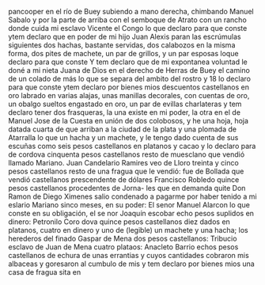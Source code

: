 pancooper en el río de Buey subiendo a mano derecha, chimbando
Manuel Sabalo y por la parte de arriba con el semboque de Atrato con un rancho donde cuida mi esclavo Vicente el Congo lo que declaro para que conste
ytem declaro que en poder de mi hijo Juan Alexis paran las escrúmulas siguientes dos hachas, bastante servidas, dos calabozos en la misma forma, dos pites de machete, un par de grillos, y un par esposas loque declaro para que conste
Y tem declaro que de mi expontanea voluntad le doné a mi nieta Juana de Dios en el derecho de Herras de Buey el camino de un colado de más lo que se separa del ambito del rostro y 18
lo declaro para que conste
ytem declaro por bienes mios descuentos castellanos en oro
labrado en varias alajas, unas manillas decorales, con cuentas de
oro, un obalgo sueltos engastado en oro, un par de evillas charlateras
y tem declaro tener dos frasqueras, la una existe en mi poder, la otra en el de Manuel Jose de la Cuesta en unión de dos colobosos, y he una hoja, hoja datada cuarta de que arriban a la ciudad de la plata y una plomada de Atarralla lo que
un hacha y un machete, y le tengo dado cuenta de sus escuñas como seis pesos castellanos en platanos y cacao y lo declaro para
de cordova
cinquenta pesos castellanos
resto de muesclano que
vendió llamado Mariano.
Juan Candelario Ramires
veo de Lloro
treinta y cinco pesos castellanos
resto de una fragua que
le vendió:
fue de
Bollada que vendió
castellanos
prescendente de
dólares
Francisco Robledo quince pesos castellanos procedentes de Jorna- les que en demanda quite Don Ramon de Diego Ximenes salio condenado a pagarme por haber tenido a mi eslario Mariano sinco meses, en su poder: El senor Manuel Alarcon lo que conste en su obligación, el se
nor Joaquín escobar echo pesos suplidos en dinero: Petronilo Coro dova quince pesos castellanos diez dados en platanos, cuatro en dinero y uno de (legible) un machete y una hacha; los herederos
del finado Gaspar de Mena dos pesos castellanos: Tribucio esclavo de Juan de Mena cuatro plataos: Anacleto Barrio echos pesos castellanos de echura de unas errantias y cuyos cantidades cobraron mis albaceas y goresaron al cumbulo de mis
y tem declaro por bienes mios una casa de fragua sita en